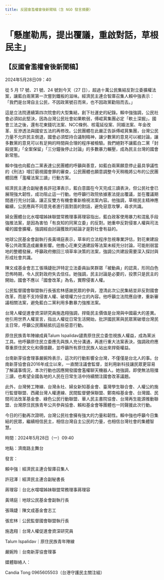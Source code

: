 ```yaml
---
title: 反國會濫權會後新聞稿（含 NGO 發言摘要）
---
```

# 「懸崖勒馬，提出覆議，重啟對話，草根民主」
## 【反國會濫權會後新聞稿】
2024年5月28日09：40


從 5 月 17 號、21 號、24 號到今天（27 日），超過十萬公民集結反對立委擴權法案，讓藍白兩黨第一次嘗到鐵板的滋味。經濟民主連合智庫召集人賴中強表示：「我們是台灣自主公民，不因政黨號召而來，也不因政黨勸阻而去。」

這是立法院連續第四次院會的大型集結，創下社運史的紀錄。賴中強強調，公民社會必須如此堅決，因為台灣公民社會如果軟弱，傅崐萁集團必定「軟土深掘」，國會三法之後，還有花東錢坑法案、NCC條例、核電延役案、同婚法案、年金改革、反滲透法與國安五法的再修改。公民團體在此嚴正告訴傅崐萁集團，台灣公民力量不允許民主倒退，國會必須堅持合議制精神，讓少數黨的意見可以被討論，讓多數黨的意見可以有足夠的時間與合理的程序被檢驗。我們絕對不讓藍白二黨「封殺提案」「全案保留」「三分鐘後停止討論」的多數暴力輾壓，成為民主台灣的國會新常態。

賴中強也向藍白二黨表達公民團體的呼籲與善意，如藍白兩黨願意停止最具爭議性的《刑法》增訂藐視國會罪的審查，公民團體也願意調整今天稍晚將公布的公民團體回應「濫權法案三讀」行動方案。

經濟民主連合副秘書長許冠澤表示，藍白意圖在今天完成三讀表決，但公民社會已展現強大韌性，成功阻止這一行動。他呼籲行政院依據憲法提出覆議，並在覆議期間進行充分討論，讓正反雙方有機會重新檢視法案內容。他強調，草根民主精神應繼續，公民應與不同意見者進行面對面的對話，避免惡意攻擊，尋求共識。

婦女團體台北水噹噹姊妹聯盟常務理事蔣理容指出，藍白政客使用暴力和混亂手段強推法案，是因為害怕「有良知的同黨立委」的反對。她重申反對侵害人權與司法權的國會擴權，強調經由討論獲致的結論才是對社會有益的。

地球公民基金會副執行長黃靖庭表示，草率的立法程序忽視專業評估，對花東建設等公共政策造成嚴重影響。他擔心花東交通建設等法案未經充分討論，可能削弱當地的整體發展，呼籲政府撤回三項草率決策的法案，強調公共建設需要深入探討與形成社會共識。

陳文成基金會志工張瑀婕批評特定立法委員訕笑群眾「被動員」的認真，形同白色恐怖時期，令人民對政府失去信任。她強調，民主討論是必要的，投票只是民主的開始，國會不應以「國會改革」為名，實際侵害人權。

公民監督國會聯盟執行長張宏林感謝民眾的參與，澄清此次公民集結並非反對國會改革，而是不支持侵害人權、破壞權力分立的內容。他呼籲立法院應自律，重新審議相關法案，避免藍白二黨利用多數暴力強推法案。

台灣人權促進會資深研究員施逸翔強調，捍衛民主價值是台灣與中國最大的差異。他引用世界人權宣言，指出人權從日常生活開始，批評國民黨與民眾黨破壞台灣民主日常，呼籲公民團結抵抗這些惡意行動。

原住民族青年陣線成員Talum Ispalidav譴責原住民立委忽視族人權益，成為黨派工具。他呼籲原住民立委應先與族人充分溝通，再進行重大法案表決，強調政府應尊重原住民文化和價值觀，並呼籲所有原住民族人站出來捍衛權益。

台南新芽協會理事嚴婉玲表示，這次的行動影響全台灣，不僅僅是台北人的事。台南新芽協會自2016年成立以來，一直關注議會監督，並利用新科技讓民眾更容易了解議事情況，本次行動也因應開發國會濫權聊天機器人。她強調，即使無法阻擋三讀，也希望全國各地的人民在日常生活中持續關注國會改革議題。

此外，台灣勞工陣線、台灣永社、婦女新知基金會、臺灣學生聯合會、人權公約施行監督聯盟、西藏台灣人權連線、民間監督健保聯盟、鄭南榕基金會、台灣國、民間司法改革基金會、綠色公民行動聯盟、華人民主書院協會、台灣再生能源推動聯盟、台灣原住民族青年公共參與協會、賴和基金會等團體也一同聲援此次行動。

今日的行動再次證明，台灣公民社會擁有強大的力量和韌性。賴中強也呼籲今日集結的民眾，繼續相信民主，相信台灣自主公民的力量，也相信台灣社會的集體智慧。


時間：2024年5月28日（一）09:40

地點：濟南路主舞台

發言：

賴中強｜經濟民主連合智庫召集人

許冠澤｜經濟民主連合副秘書長

蔣理容｜台北水噹噹姊妹聯盟常務理事蔣理容

黃靖庭｜地球公民基金會副執行長

張瑀婕｜陳文成基金會志工

張宏林｜公民監督國會聯盟執行長

施逸翔｜台灣人權促進會資深研究員

Talum Ispalidav｜原住民族青年陣線

嚴婉玲｜台南新芽協會理事

媒體聯絡人：

Candia Tong 0965605503（台港守護民主關注組）
